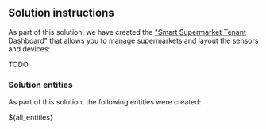 ## Solution instructions

As part of this solution, we have created the <a href="${MAIN_DASHBOARD_URL}" target="_blank">"Smart Supermarket Tenant Dashboard"</a>
that allows you to manage supermarkets and layout the sensors and devices:

TODO

### Solution entities

As part of this solution, the following entities were created:

${all_entities}
